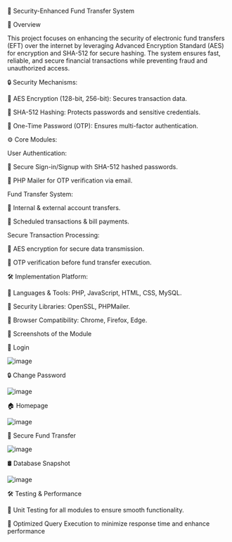 🔐 Security-Enhanced Fund Transfer System

📌 Overview

This project focuses on enhancing the security of electronic fund transfers (EFT) over the internet by leveraging Advanced Encryption Standard (AES) for encryption and SHA-512 for secure hashing. The system ensures fast, reliable, and secure financial transactions while preventing fraud and unauthorized access.

🔒 Security Mechanisms:

🔹 AES Encryption (128-bit, 256-bit): Secures transaction data.

🔹 SHA-512 Hashing: Protects passwords and sensitive credentials.

🔹 One-Time Password (OTP): Ensures multi-factor authentication.

⚙️ Core Modules:

User Authentication:

🔹 Secure Sign-in/Signup with SHA-512 hashed passwords.

🔹 PHP Mailer for OTP verification via email.

Fund Transfer System:

🔹 Internal & external account transfers.

🔹 Scheduled transactions & bill payments.

Secure Transaction Processing:

🔹 AES encryption for secure data transmission.

🔹 OTP verification before fund transfer execution.

🛠 Implementation Platform:

🔹 Languages & Tools: PHP, JavaScript, HTML, CSS, MySQL.

🔹 Security Libraries: OpenSSL, PHPMailer.

🔹 Browser Compatibility: Chrome, Firefox, Edge.

📸 Screenshots of the Module

🔑 Login

![image](https://github.com/user-attachments/assets/15194d7d-f32d-4b24-ac98-5200d1873630)

🔒 Change Password

![image](https://github.com/user-attachments/assets/ef787fbe-c0fb-411e-bb82-e075fd2871e8)

🏠 Homepage

![image](https://github.com/user-attachments/assets/f8c88f80-180c-4fb2-891c-7c2d1bd14e6f)


🔐 Secure Fund Transfer

![image](https://github.com/user-attachments/assets/18823182-8dc5-47e0-b48a-138b1f4dacfe)


🛢️ Database Snapshot

![image](https://github.com/user-attachments/assets/fa288e02-8281-4740-80b6-f0ee0795d234)

🛠️ Testing & Performance

🔹 Unit Testing for all modules to ensure smooth functionality.

🔹 Optimized Query Execution to minimize response time and enhance performance
